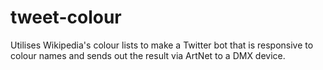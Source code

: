 # tweet-colour
Utilises Wikipedia's colour lists to make a Twitter bot that is responsive to colour names and sends out the result via ArtNet to a DMX device.
